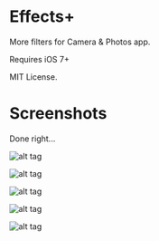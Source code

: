Effects+
==========

More filters for Camera & Photos app.

Requires iOS 7+

MIT License.

Screenshots
==========

Done right...

![alt tag](https://raw.github.com/PoomSmart/EffectsPlus/master/1.PNG)

![alt tag](https://raw.github.com/PoomSmart/EffectsPlus/master/2.PNG)

![alt tag](https://raw.github.com/PoomSmart/EffectsPlus/master/3.PNG)

![alt tag](https://raw.github.com/PoomSmart/EffectsPlus/master/4.PNG)

![alt tag](https://raw.github.com/PoomSmart/EffectsPlus/master/5.PNG)
